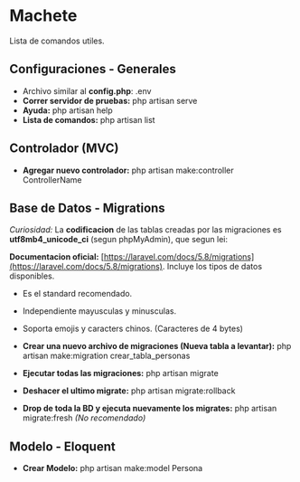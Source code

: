# Machete

Lista de comandos utiles.

## Configuraciones - Generales

- Archivo similar al **config.php**: .env
- **Correr servidor de pruebas:** php artisan serve
- **Ayuda:** php artisan help <comando>
- **Lista de comandos:** php artisan list

## Controlador (MVC)

- **Agregar nuevo controlador:** php artisan make:controller ControllerName

## Base de Datos - Migrations

*Curiosidad:* La **codificacion** de las tablas creadas por las migraciones es **utf8mb4_unicode_ci** (segun phpMyAdmin), que segun lei:

**Documentacion oficial:** [https://laravel.com/docs/5.8/migrations](https://laravel.com/docs/5.8/migrations). Incluye los tipos de datos disponibles.

- Es el standard recomendado.
- Independiente mayusculas y minusculas.
- Soporta emojis y caracters chinos. (Caracteres de 4 bytes)

- **Crear una nuevo archivo de migraciones (Nueva tabla a levantar):** php artisan make:migration crear_tabla_personas
- **Ejecutar todas las migraciones:** php artisan migrate
- **Deshacer el ultimo migrate:**  php artisan migrate:rollback
- **Drop de toda la BD y ejecuta nuevamente los migrates:** php artisan migrate:fresh  *(No recomendado)*

## Modelo - Eloquent

- **Crear Modelo:** php artisan make:model Persona
